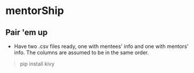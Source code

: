 # mentorShip
## Pair 'em up

- Have two .csv files ready, one with mentees' info and one with mentors' info. The columns are assumed to be in the same order.
> pip install kivy
